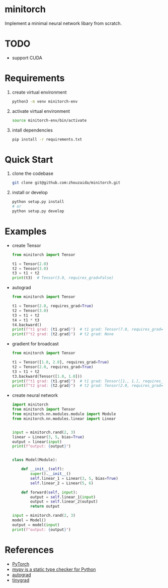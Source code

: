 # minitorch

Implement a minimal neural network libary from scratch.

# TODO
+ support CUDA

# Requirements

1. create virtual environment
    ```bash
    python3 -m venv minitorch-env
    ```

2. activate virtual environment
    ```bash 
    source minitorch-env/bin/activate
    ```

3. intall dependencies
    ```bash
    pip install -r requirements.txt
    ```

# Quick Start

1. clone the codebase
    ```bash
    git clone git@github.com:zhouzaida/minitorch.git
    ```

2. install or develop
    ```python
    python setup.py install
    # or
    python setup.py develop
    ```

# Examples

+ create Tensor

    ```python
    from minitorch import Tensor

    t1 = Tensor(2.0)
    t2 = Tensor(3.0)
    t3 = t1 + t2
    print(t3)  # Tensor(3.0, requires_grad=False)
    ```

+ autograd

    ```python
    from minitorch import Tensor

    t1 = Tensor(2.0, requires_grad=True)
    t2 = Tensor(3.0)
    t3 = t1 + t2
    t4 = t1 * t3
    t4.backward()
    print(f"t1 grad: {t1.grad}")  # t1 grad: Tensor(7.0, requires_grad=False)
    print(f"t2 grad: {t2.grad}")  # t2 grad: None
    ```

+ gradient for broadcast

    ```python
    from minitorch import Tensor

    t1 = Tensor([1.0, 2.0], requires_grad=True)
    t2 = Tensor(2.0, requires_grad=True)
    t3 = t1 + t2
    t3.backward(Tensor([1.0, 1.0]))
    print(f"t1 grad: {t1.grad}")  # t1 grad: Tensor([1., 1.], requires_grad=False)
    print(f"t2 grad: {t2.grad}")  # t2 grad: Tensor(2.0, requires_grad=False)
    ```

+ create neural network

    ```python
    import minitorch
    from minitorch import Tensor
    from minitorch.nn.modules.module import Module
    from minitorch.nn.modules.linear import Linear


    input = minitorch.rand(2, 3)
    linear = Linear(3, 5, bias=True)
    output = linear(input)
    print(f"output: {output}")


    class Model(Module):

        def __init__(self):
            super().__init__()
            self.linear_1 = Linear(3, 5, bias=True)
            self.linear_2 = Linear(5, 6)

        def forward(self, input):
            output = self.linear_1(input)
            output = self.linear_2(output)
            return output

    input = minitorch.rand(2, 3)
    model = Model()
    output = model(input)
    print(f"output: {output}")
    ```

# References
+ [PyTorch](https://github.com/pytorch/pytorch)
+ [mypy is a static type checker for Python](https://mypy.readthedocs.io/)
+ [autograd](https://github.com/joelgrus/autograd)
+ [tinygrad](https://github.com/geohot/tinygrad)
